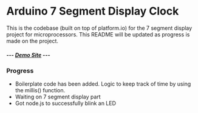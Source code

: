 # Arduino 7 Segment Display Clock 

This is the codebase (built on top of platform.io) for the 7 segment display project for microprocessors. This README will be updated as progress is made on the project.

##### --- [Demo Site](https://crypticsquirrel.github.io/SevSegDisplayClock/) ---

### Progress

- Boilerplate code has been added. Logic to keep track of time by using the millis() function.
- Waiting on 7 segment display part
- Got node.js to successfully blink an LED 

